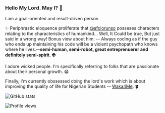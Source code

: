 ### Hello My Lord. May I? 👋

I am a goal-oriented and result-driven person.

:sparkles: Periphrastic eloquence proliferate that [@afolorunso](https://twitter.com/afolorunso) posseses characters relating to the characteristics of humankind... Well, It Could be true, But just said in a wrong way! Bonus view about him: -- Always coding as if the guy who ends up maintaining his code will be a violent psychopath who knows where he lives.--**semi-human, semi-robot, great entreprenuerer and definitely semi-spirit**. :alien:

I adore wicked people. I'm specifically referring to folks that are passionate about their personal growth. :grin:

Finally, I'm currently obssessed doing the lord's work which is about improving the quality of life for Nigerian Students -- [Waka4Me](https://waka4me.herokuapp.com). :four_leaf_clover: 

![GitHub stats](https://github-readme-stats.vercel.app/api?username=ishoshot&show_icons=true)  

![Profile views](https://gpvc.arturio.dev/ishoshot) 
